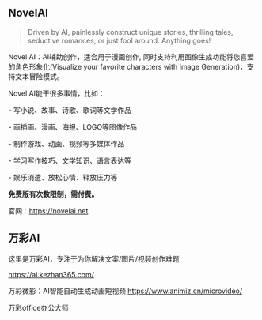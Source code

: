 ## NovelAI

> Driven by AI, painlessly construct unique stories, thrilling tales, seductive romances, or just fool around. Anything goes!

Novel AI：AI辅助创作，适合用于漫画创作, 同时支持利用图像生成功能将您喜爱的角色形象化(Visualize your favorite characters with Image Generation)，支持文本冒险模式。

Novel AI能干很多事情，比如：

\- 写小说、故事、诗歌、歌词等文学作品

\- 画插画、漫画、海报、LOGO等图像作品

\- 制作游戏、动画、视频等多媒体作品

\- 学习写作技巧、文学知识、语言表达等

\- 娱乐消遣、放松心情、释放压力等

**免费版有次数限制，需付费。**

官网：https://novelai.net

## 万彩AI

这里是万彩AI，专注于为你解决文案/图片/视频创作难题

https://ai.kezhan365.com/

万彩微影：AI智能自动生成动画短视频 https://www.animiz.cn/microvideo/

万彩office办公大师